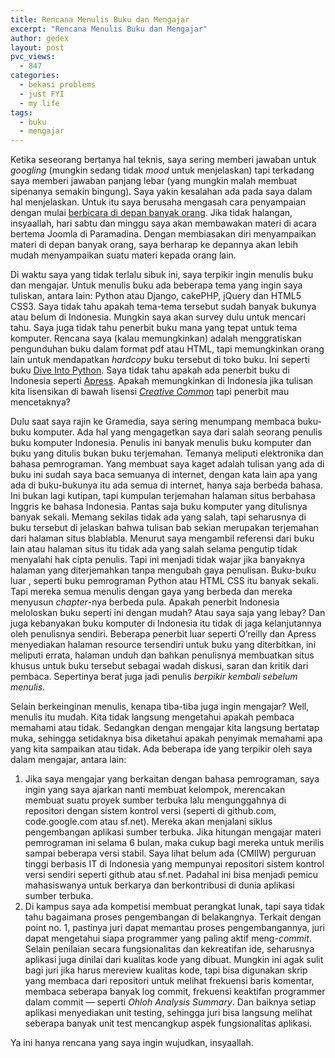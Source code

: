 ```yaml
---
title: Rencana Menulis Buku dan Mengajar
excerpt: "Rencana Menulis Buku dan Mengajar"
author: gedex
layout: post
pvc_views:
  - 847
categories:
  - bekasi problems
  - just FYI
  - my life
tags:
  - buku
  - mengajar
---
```


Ketika seseorang bertanya hal teknis, saya sering memberi jawaban untuk *googling* (mungkin sedang tidak *mood* untuk menjelaskan) tapi terkadang saya memberi jawaban panjang lebar (yang mungkin malah membuat sipenanya semakin bingung). Saya yakin kesalahan ada pada saya dalam hal menjelaskan. Untuk itu saya berusaha mengasah cara penyampaian dengan mulai [berbicara di depan banyak orang][1]. Jika tidak halangan, insyaallah, hari sabtu dan minggu saya akan membawakan materi di acara bertema Joomla di Paramadina. Dengan membiasakan diri menyampaikan materi di depan banyak orang, saya berharap ke depannya akan lebih mudah menyampaikan suatu materi kepada orang lain.

<!-- more -->

Di waktu saya yang tidak terlalu sibuk ini, saya terpikir ingin menulis buku dan mengajar. Untuk menulis buku ada beberapa tema yang ingin saya tuliskan, antara lain: Python atau Django, cakePHP, jQuery dan HTML5 CSS3. Saya tidak tahu apakah tema-tema tersebut sudah banyak bukunya atau belum di Indonesia. Mungkin saya akan survey dulu untuk mencari tahu. Saya juga tidak tahu penerbit buku mana yang tepat untuk tema komputer. Rencana saya (kalau memungkinkan) adalah menggratiskan pengunduhan buku dalam format pdf atau HTML, tapi memungkinkan orang lain untuk mendapatkan *hardcopy* buku tersebut di toko buku. Ini seperti buku [Dive Into Python][2]. Saya tidak tahu apakah ada penerbit buku di Indonesia seperti [Apress][3]. Apakah memungkinkan di Indonesia jika tulisan kita lisensikan di bawah lisensi [*Creative Common*][4] tapi penerbit mau mencetaknya?

 [1]: http://gedex.web.id/archives/2009/12/05/seminar-go-open-source-di-sma-sudirman-bekasi/
 [2]: http://diveintopython3.org/
 [3]: http://apress.com/
 [4]: http://creativecommons.org/licenses/by-sa/3.0/

Dulu saat saya rajin ke Gramedia, saya sering menumpang membaca buku-buku komputer. Ada hal yang mengagetkan saya dari salah seorang penulis buku komputer Indonesia. Penulis ini banyak menulis buku komputer dan buku yang ditulis bukan buku terjemahan. Temanya meliputi elektronika dan bahasa pemrograman. Yang membuat saya kaget adalah tulisan yang ada di buku ini sudah saya baca semuanya di internet, dengan kata lain apa yang ada di buku-bukunya itu ada semua di internet, hanya saja berbeda bahasa. Ini bukan lagi kutipan, tapi kumpulan terjemahan halaman situs berbahasa Inggris ke bahasa Indonesia. Pantas saja buku komputer yang ditulisnya banyak sekali. Memang sekilas tidak ada yang salah, tapi seharusnya di buku tersebut di jelaskan bahwa tulisan bab sekian merupakan terjemahan dari halaman situs blablabla. Menurut saya mengambil referensi dari buku lain atau halaman situs itu tidak ada yang salah selama pengutip tidak menyalahi hak cipta penulis. Tapi ini menjadi tidak wajar jika banyaknya halaman yang diterjemahkan tanpa mengubah gaya penulisan. Buku-buku luar , seperti buku pemrograman Python atau HTML CSS itu banyak sekali. Tapi mereka semua menulis dengan gaya yang berbeda dan mereka menyusun *chapter*-nya berbeda pula. Apakah penerbit Indonesia meloloskan buku seperti ini dengan mudah? Atau saya saja yang lebay? Dan juga kebanyakan buku komputer di Indonesia itu tidak di jaga kelanjutannya oleh penulisnya sendiri. Beberapa penerbit luar seperti O’reilly dan Apress menyediakan halaman resource tersendiri untuk buku yang diterbitkan, ini meliputi errata, halaman unduh dan bahkan penulisnya membuatkan situs khusus untuk buku tersebut sebagai wadah diskusi, saran dan kritik dari pembaca. Sepertinya berat juga jadi penulis *berpikir kembali sebelum menulis*.

Selain berkeinginan menulis, kenapa tiba-tiba juga ingin mengajar? Well, menulis itu mudah. Kita tidak langsung mengetahui apakah pembaca memahami atau tidak. Sedangkan dengan mengajar kita langsung bertatap muka, sehingga setidaknya bisa diketahui apakah penyimak memahami apa yang kita sampaikan atau tidak. Ada beberapa ide yang terpikir oleh saya dalam mengajar, antara lain:

1.  Jika saya mengajar yang berkaitan dengan bahasa pemrograman, saya ingin yang saya ajarkan nanti membuat kelompok, merencakan membuat suatu proyek sumber terbuka lalu mengunggahnya di repositori dengan sistem kontrol versi (seperti di github.com, code.google.com atau sf.net). Mereka akan menjalani siklus pengembangan aplikasi sumber terbuka. Jika hitungan mengajar materi pemrograman ini selama 6 bulan, maka cukup bagi mereka untuk merilis sampai beberapa versi stabil. Saya lihat belum ada (CMIIW) perguruan tinggi berbasis IT di Indonesia yang mempunyai repositori sistem kontrol versi sendiri seperti github atau sf.net. Padahal ini bisa menjadi pemicu mahasiswanya untuk berkarya dan berkontribusi di dunia aplikasi sumber terbuka.
2.  Di kampus saya ada kompetisi membuat perangkat lunak, tapi saya tidak tahu bagaimana proses pengembangan di belakangnya. Terkait dengan point no. 1, pastinya juri dapat memantau proses pengembangannya, juri dapat mengetahui siapa programmer yang paling aktif meng-*commit*. Selain penilaian secara fungsionalitas dan kekreatifan ide, seharusnya aplikasi juga dinilai dari kualitas kode yang dibuat. Mungkin ini agak sulit bagi juri jika harus mereview kualitas kode, tapi bisa digunakan skrip yang membaca dari repositori untuk melihat frekuensi baris komentar, membaca seberapa banyak log commit, frekuensi keaktifan programmer dalam commit — seperti *Ohloh Analysis Summary*. Dan baiknya setiap aplikasi menyediakan unit testing, sehingga juri bisa langsung melihat seberapa banyak unit test mencangkup aspek fungsionalitas aplikasi.

Ya ini hanya rencana yang saya ingin wujudkan, insyaallah.
